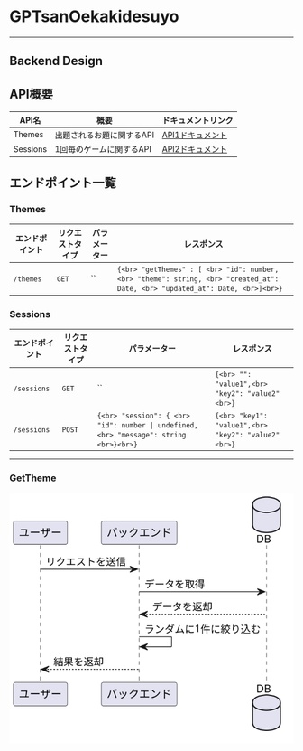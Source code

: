 # GPTsanOekakidesuyo


---
## Backend Design

## API概要

| API名 | 概要 | ドキュメントリンク |
|-------|------|------------------|
| Themes | 出題されるお題に関するAPI | [API1ドキュメント](リンク) |
| Sessions | 1回毎のゲームに関するAPI | [API2ドキュメント](リンク) |

## エンドポイント一覧

### Themes

| エンドポイント | リクエストタイプ | パラメーター | レスポンス |
|--------------|--------------|-----------|---------|
| `/themes` | `GET` | `` | `{<br> "getThemes" : [ <br> "id": number,<br> "theme": string, <br> "created_at": Date, <br> "updated_at": Date, <br>]<br>}` |

### Sessions

| エンドポイント | リクエストタイプ | パラメーター | レスポンス |
|--------------|--------------|-----------|---------|
| `/sessions` | `GET` | `` | `{<br> "": "value1",<br> "key2": "value2"<br>}` |
| `/sessions` | `POST` | `{<br> "session": { <br> "id": number \| undefined, <br> "message": string <br>}<br>}` | `{<br> "key1": "value1",<br> "key2": "value2"<br>}` |

---
### GetTheme

![GetTheme シーケンス図](./docs/GetTheme.svg)

